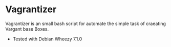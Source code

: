 Vagrantizer
===========

Vagrantizer is an small bash script for automate the simple task of craeating Vargant base Boxes.

- Tested with Debian Wheezy 7.1.0